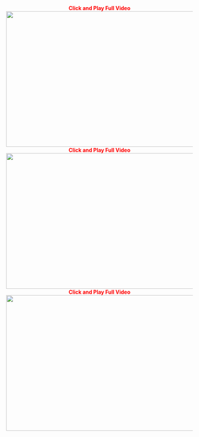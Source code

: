 <div style="text-align: center;">
<span style="color: red;"><strong>Click and Play Full Video</strong></span></div>
<div style="text-align: center;">
<span style="color: red;"><strong><a href="http://www.jankarime.com/easy-strength-exercises/?p=13" title="Click Play Full Video"><img alt="" height="365" src="https://1.bp.blogspot.com/-mGvOat7kogc/XT8pqW6znuI/AAAAAAAAABc/R7ndLaVddtY7eS7tcDolgP3REqZnQdoqQCLcBGAs/s320/gvvvnn.png" width="650" /></a></strong></span></div>
<div style="text-align: center;">
<span style="color: red;"><strong>Click and Play Full Video</strong></span></div>
<div style="text-align: center;">
<span style="color: red;"><strong><a href="http://www.jankarime.com/6-exercises-that-teach-you-how-to-do-a-handstand//?p=13" title="Click Play Full Video"><img alt="" height="365" src="https://1.bp.blogspot.com/-YgBXCsKtyVQ/XT8px1za39I/AAAAAAAAABg/4u6sWpRpW6MUESrmITWs-pipQteRlQocwCLcBGAs/s320/dfabssh.png" width="650" /></a></strong></span></div>
<div style="text-align: center;">
<span style="color: red;"><strong>Click and Play Full Video</strong></span></div>
<div style="text-align: center;">
<span style="color: red;"><strong><a href="http://www.jankarime.com/5-simple-tips-for-fitness-exercises/?p=13" title="Click Play Full Video"><img alt="" height="365" src="https://1.bp.blogspot.com/-RZynMQrzfuI/XT8p1g8JGyI/AAAAAAAAABk/G5svMRqJng8BOYjOA1_JSQ9eR-N1IUukACLcBGAs/s320/tyrjfgh.png" width="650" /></a></strong></span></div>
